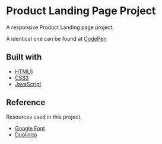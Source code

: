 # Product Landing Page Project

A responsive Product Landing page project.

A identical one can be found at [CodePen](https://codepen.io/etshd1/full/abmaNBr)

## Built with
- [HTML5](https://developer.mozilla.org/es/docs/HTML/HTML5)
- [CSS3](https://developer.mozilla.org/es/docs/Web/CSS/CSS3)
- [JavaScript](https://developer.mozilla.org/en-US/docs/Web/JavaScript)

## Reference

Resources used in this project.

* [Google Font](https://fonts.google.com/specimen/)
* [Duolingo](https://www.duolingo.com/)